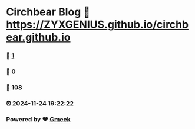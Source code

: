 # Circhbear Blog :link: https://ZYXGENIUS.github.io/circhbear.github.io 
### :page_facing_up: [1](https://ZYXGENIUS.github.io/circhbear.github.io/tag.html) 
### :speech_balloon: 0 
### :hibiscus: 108 
### :alarm_clock: 2024-11-24 19:22:22 
### Powered by :heart: [Gmeek](https://github.com/Meekdai/Gmeek)
